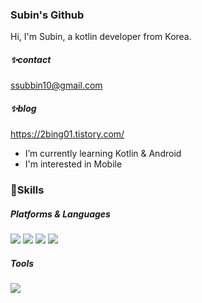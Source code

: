 ### Subin's Github

Hi, I'm Subin, a kotlin developer from Korea.
<!--
**sub101/sub101** is a ✨ _special_ ✨ repository because its `README.md` (this file) appears on your GitHub profile.

Here are some ideas to get you started:

- 🔭 I’m currently working on ...
- 🌱 I’m currently learning ...
- 👯 I’m looking to collaborate on ...
- 🤔 I’m looking for help with ...
- 💬 Ask me about ...
- 📫 How to reach me: ...
- 😄 Pronouns: ...
- ⚡ Fun fact: ...
-->
##### ✨contact 
ssubbin10@gmail.com  

##### ✨blog  
https://2bing01.tistory.com/  

- I’m currently learning Kotlin & Android
- I'm interested in Mobile

### 🍧Skills
##### Platforms & Languages
<img src="https://img.shields.io/badge/Android-3DDC84?style=flat-square&logo=Android&logoColor=white"/>
<img src="https://img.shields.io/badge/Kotlin-#7F52FF?style=flat-square&logo=Kotlin&logoColor=white"/>
<img src="https://img.shields.io/badge/Flutter-#02569B?style=flat-square&logo=Flutter&logoColor=white"/>
<img src="https://img.shields.io/badge/Java-#1E8CBE?style=flat-square&logo=Java&logoColor=white"/>

##### Tools
<img src="https://img.shields.io/badge/Git-#F05032?style=flat-square&logo=Git&logoColor=white"/>



